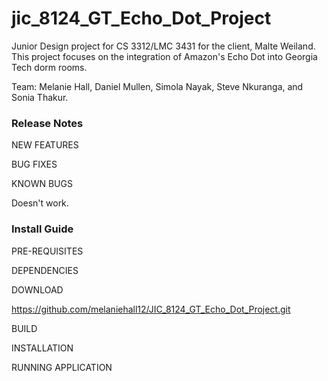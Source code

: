 # jic_8124_GT_Echo_Dot_Project
Junior Design project for CS 3312/LMC 3431 for the client, Malte Weiland. This project focuses on the integration of Amazon's Echo Dot into Georgia Tech dorm rooms.

Team: Melanie Hall, Daniel Mullen, Simola Nayak, Steve Nkuranga, and Sonia Thakur.

### Release Notes

NEW FEATURES



BUG FIXES

KNOWN BUGS

Doesn't work.

### Install Guide

PRE-REQUISITES

DEPENDENCIES

DOWNLOAD

https://github.com/melaniehall12/JIC_8124_GT_Echo_Dot_Project.git

BUILD

INSTALLATION

RUNNING APPLICATION



